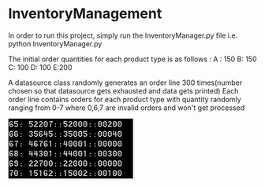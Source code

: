 # InventoryManagement

In order to run this project, simply run the InventoryManager.py file i.e. python InventoryManager.py

The initial order quantities for each product type is as follows :
A : 150
B: 150
C: 100
D: 100
E:200

A datasource class randomly generates an order line 300 times(number chosen so that datasource gets exhausted and data gets printed)
Each order line contains orders for each product type with quantity randomly ranging from 0-7 where 0,6,7 are invalid orders and won't get processed


![Image](https://github.com/srkmish/InventoryManagement/blob/master/python.png)




